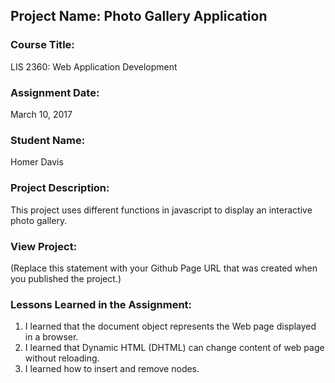 ## Project Name:  Photo Gallery Application

### Course Title:
LIS 2360:  Web Application Development

### Assignment Date:  
March 10, 2017

### Student Name:  
Homer Davis

### Project Description:
This project uses different functions in javascript to display an interactive photo gallery.

### View Project:
(Replace this statement with your Github Page URL that was created when you 
 published the project.)

### Lessons Learned in the Assignment:
1. I learned that the document object represents the Web page displayed in a browser.
2. I learned that Dynamic HTML (DHTML) can change content of web page without reloading.
3. I learned how to insert and remove nodes.
